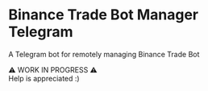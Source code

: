 # Binance Trade Bot Manager Telegram
A Telegram bot for remotely managing Binance Trade Bot  
  
⚠ WORK IN PROGRESS ⚠  
Help is appreciated :)